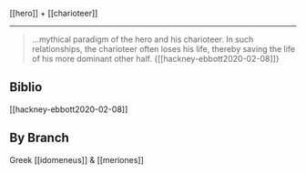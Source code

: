 [[hero]] + [[charioteer]]

---

> ...mythical paradigm of the hero and his charioteer. In such relationships, the charioteer often loses his life, thereby saving the life of his more dominant other half. {[[hackney-ebbott2020-02-08]]}

## Biblio
[[hackney-ebbott2020-02-08]]
## By Branch
Greek [[idomeneus]] & [[meriones]]